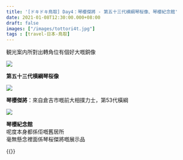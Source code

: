 ```yaml
---
title: '[ドキドキ鳥取] Day4：琴櫻傑將 - 第五十三代横綱琴桜像、琴櫻紀念館'
date: 2021-01-08T12:30:00.000+08:00
draft: false
images: ["/images/tottori4t.jpg"]
tags : [travel-日本-鳥取]
---
```


観光案内所對出轉角位有個好大嘅銅像  

![](/images/tottori4t1.jpg)

**第五十三代横綱琴桜像**  

![](/images/tottori4t.jpg)

**琴櫻傑將**：來自倉吉市嘅前大相撲力士，第53代橫綱  

![](/images/tottori4t2.jpg)

**琴櫻紀念館**  
呢度本身都係佢嘅舊居所  
毫無懸念裡面係琴桜傑將嘅展示品  

  
{{<tottori>}}  
